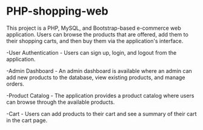 # PHP-shopping-web

This project is a PHP, MySQL, and Bootstrap-based e-commerce web application. Users can browse the products that are offered, add them to their shopping carts, and then buy them via the application's interface.

-User Authentication - Users can sign up, login, and logout from the application.

-Admin Dashboard - An admin dashboard is available where an admin can add new products to the database, view existing products, and manage orders.

-Product Catalog - The application provides a product catalog where users can browse through the available products.

-Cart - Users can add products to their cart and see a summary of their cart in the cart page.

